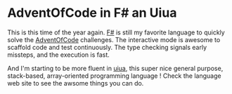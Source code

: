 # AdventOfCode in F# an Uiua

This is this time of the year again. [F#](https://fsharp.org) is still my favorite language to quickly solve 
the [AdventOfCode](https://adventofcode.com) challenges. The interactive mode is awesome to scaffold code
and test continuously. The type checking signals early missteps, and the execution is fast.

And I'm starting to be more fluent in [uiua](https://www.uiua.org), this super nice general purpose, stack-based, array-oriented programming language ! Check the language web site to see the awsome things you can do.